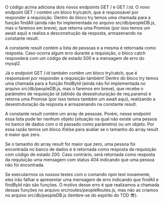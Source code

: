 O código acima adiciona dois novos endpoints GET / e GET /:id. O novo endpoint GET / contém um bloco try/catch, que é responsável por responder a requisição. Dentro do bloco try temos uma chamada para a função findAll (ainda não foi implementada no arquivo src/db/peopleDB.js, mas o faremos em breve), que retorna uma Promise (por isso temos um await aqui) e realiza a desconstrução da resposta, armazenando na constante result.

A constante result contém a lista de pessoas e a mesma é retornada como resposta. Caso ocorra algum erro durante a requisição, o bloco catch responderá com um código de estado 500 e a mensagem de erro do mysql2.

Já o endpoint GET /:id também contém um bloco try/catch, que é responsável por responder a requisição também! Dentro do bloco try temos uma chamada para a função findById (ainda não foi implementada no arquivo src/db/peopleDB.js, mas o faremos em breve), que recebe o parâmetro de requisição id (obtido da desestruturação de req.params) e retorna uma Promise (por isso temos também um await aqui), realizando a desestruturação da resposta e armazenando na constante result.

A constante result contém um array de pessoas. Porém, nesse endpoint essa lista pode ter nenhum objeto (situação na qual não existe uma pessoa no banco de dados com o id passado como parâmetro) ou um objeto. Por essa razão temos um bloco if/else para avaliar se o tamanho do array result é maior que zero.

Se o tamanho do array result for maior que zero, uma pessoa foi encontrada no banco de dados e é retornada como resposta da requisição com código de estado 200. Caso contrário, será retornada como resposta da requisição uma mensagem com status 404 indicando que uma pessoa não foi encontrada.

Se executarmos os nossos testes com o comando npm test novamente, eles irão falhar e apresentar uma mensagem de erro indicando que findAll e findById não são funções. O motivo desse erro é que realizamos a chamada dessas funções no arquivo src/routes/peopleRoutes.js, mas não as criamos no arquivo src/db/peopleDB.js (lembre-se do espírito do TDD 😎).